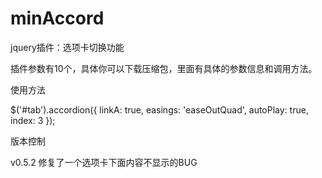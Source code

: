 minAccord
=========
jquery插件：选项卡切换功能

插件参数有10个，具体你可以下载压缩包，里面有具体的参数信息和调用方法。

使用方法

$('#tab').accordion({
      linkA: true,
      easings: 'easeOutQuad',
      autoPlay: true,
      index: 3
});

版本控制

v0.5.2
  修复了一个选项卡下面内容不显示的BUG
